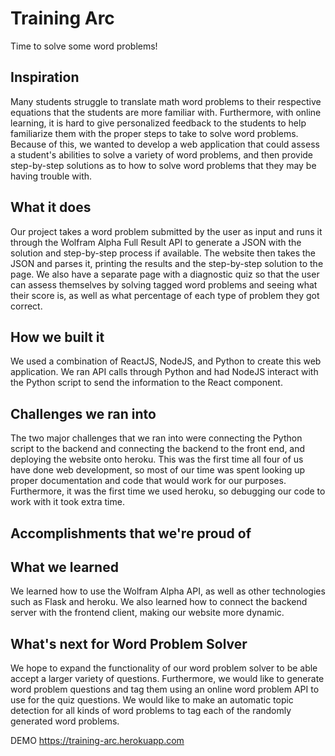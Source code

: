 # Training Arc
Time to solve some word problems!

## Inspiration
Many students struggle to translate math word problems to their respective equations that the students are more familiar with. Furthermore, with online learning, it is hard to give personalized feedback to the students to help familiarize them with the proper steps to take to solve word problems. Because of this, we wanted to develop a web application that could assess a student's abilities to solve a variety of word problems, and then provide step-by-step solutions as to how to solve word problems that they may be having trouble with.
## What it does
Our project takes a word problem submitted by the user as input and runs it through the Wolfram Alpha Full Result API to generate a JSON with the solution and step-by-step process if available. The website then takes the JSON and parses it, printing the results and the step-by-step solution to the page. We also have a separate page with a diagnostic quiz so that the user can assess themselves by solving tagged word problems and seeing what their score is, as well as what percentage of each type of problem they got correct.
## How we built it
We used a combination of ReactJS, NodeJS, and Python to create this web application. We ran API calls through Python and had NodeJS interact with the Python script to send the information to the React component.
## Challenges we ran into
The two major challenges that we ran into were connecting the Python script to the backend and connecting the backend to the front end, and deploying the website onto heroku. This was the first time all four of us have done web development, so most of our time was spent looking up proper documentation and code that would work for our purposes. Furthermore, it was the first time we used heroku, so debugging our code to work with it took extra time.
## Accomplishments that we're proud of

## What we learned
We learned how to use the Wolfram Alpha API, as well as other technologies such as Flask and heroku. We also learned how to connect the backend server with the frontend client, making our website more dynamic.
## What's next for Word Problem Solver
We hope to expand the functionality of our word problem solver to be able accept a larger variety of questions. Furthermore, we would like to generate word problem questions and tag them using an online word problem API to use for the quiz questions. We would like to make an automatic topic detection for all kinds of word problems to tag each of the randomly generated word problems.


DEMO
https://training-arc.herokuapp.com
